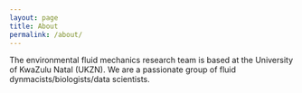 ```yaml
---
layout: page
title: About
permalink: /about/
---
```


<amp-img width="600" height="300" layout="responsive" src="/assets/images/river.jpg"></amp-img>

The environmental fluid mechanics research team is based at the University of KwaZulu Natal (UKZN). We are a passionate group of fluid dynmacists/biologists/data scientists.


